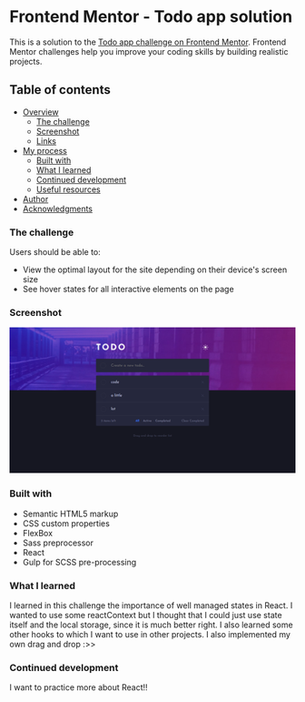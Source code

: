 # Frontend Mentor - Todo app solution

This is a solution to the [Todo app challenge on Frontend Mentor](https://www.frontendmentor.io/challenges/todo-app-Su1_KokOW). Frontend Mentor challenges help you improve your coding skills by building realistic projects. 

## Table of contents

- [Overview](#overview)
  - [The challenge](#the-challenge)
  - [Screenshot](#screenshot)
  - [Links](#links)
- [My process](#my-process)
  - [Built with](#built-with)
  - [What I learned](#what-i-learned)
  - [Continued development](#continued-development)
  - [Useful resources](#useful-resources)
- [Author](#author)
- [Acknowledgments](#acknowledgments)

### The challenge

Users should be able to:

- View the optimal layout for the site depending on their device's screen size
- See hover states for all interactive elements on the page


### Screenshot

![Desktop-view](finished/desktop.png)

### Built with

- Semantic HTML5 markup
- CSS custom properties
- FlexBox
- Sass preprocessor
- React
- Gulp for SCSS pre-processing


### What I learned

I learned in this challenge the importance of well managed states in React. I wanted to use some reactContext but I thought that I could just use state itself and the local storage, since it is much better right. I also learned some other hooks to which I want to use in other projects. I also implemented my own drag and drop  :>>

### Continued development

I want to practice more about React!!